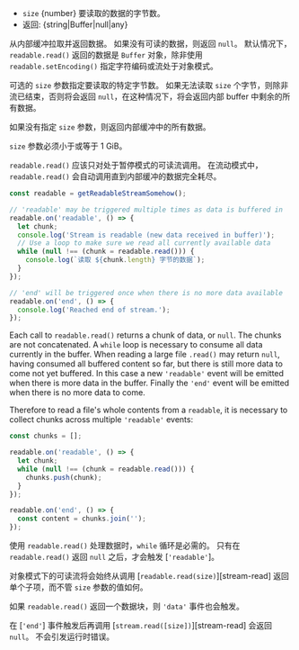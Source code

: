 <!-- YAML
added: v0.9.4
-->

* `size` {number} 要读取的数据的字节数。
* 返回: {string|Buffer|null|any}

从内部缓冲拉取并返回数据。
如果没有可读的数据，则返回 `null`。
默认情况下，`readable.read()` 返回的数据是 `Buffer` 对象，除非使用 `readable.setEncoding()` 指定字符编码或流处于对象模式。

可选的 `size` 参数指定要读取的特定字节数。 
如果无法读取 `size` 个字节，则除非流已结束，否则将会返回 `null`，在这种情况下，将会返回内部 buffer 中剩余的所有数据。

如果没有指定 `size` 参数，则返回内部缓冲中的所有数据。

`size` 参数必须小于或等于 1 GiB。

`readable.read()` 应该只对处于暂停模式的可读流调用。
在流动模式中，`readable.read()` 会自动调用直到内部缓冲的数据完全耗尽。

```js
const readable = getReadableStreamSomehow();

// 'readable' may be triggered multiple times as data is buffered in
readable.on('readable', () => {
  let chunk;
  console.log('Stream is readable (new data received in buffer)');
  // Use a loop to make sure we read all currently available data
  while (null !== (chunk = readable.read())) {
    console.log(`读取 ${chunk.length} 字节的数据`);
  }
});

// 'end' will be triggered once when there is no more data available
readable.on('end', () => {
  console.log('Reached end of stream.');
});
```

Each call to `readable.read()` returns a chunk of data, or `null`. The chunks
are not concatenated. A `while` loop is necessary to consume all data
currently in the buffer. When reading a large file `.read()` may return `null`,
having consumed all buffered content so far, but there is still more data to
come not yet buffered. In this case a new `'readable'` event will be emitted
when there is more data in the buffer. Finally the `'end'` event will be
emitted when there is no more data to come.

Therefore to read a file's whole contents from a `readable`, it is necessary
to collect chunks across multiple `'readable'` events:

```js
const chunks = [];

readable.on('readable', () => {
  let chunk;
  while (null !== (chunk = readable.read())) {
    chunks.push(chunk);
  }
});

readable.on('end', () => {
  const content = chunks.join('');
});
```

使用 `readable.read()` 处理数据时，`while` 循环是必需的。 
只有在 `readable.read()` 返回 `null` 之后，才会触发 [`'readable'`]。

对象模式下的可读流将会始终从调用 [`readable.read(size)`][stream-read] 返回单个子项，而不管 `size` 参数的值如何。

如果 `readable.read()` 返回一个数据块，则 `'data'` 事件也会触发。

在 [`'end'`] 事件触发后再调用 [`stream.read([size])`][stream-read] 会返回 `null`。
不会引发运行时错误。

